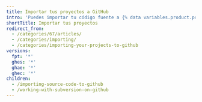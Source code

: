 ```yaml
---
title: Importar tus proyectos a GitHub
intro: 'Puedes importar tu código fuente a {% data variables.product.product_name %} utilizando diversos métodos diferentes.'
shortTitle: Importar tus proyectos
redirect_from:
  - /categories/67/articles/
  - /categories/importing/
  - /categories/importing-your-projects-to-github
versions:
  fpt: '*'
  ghes: '*'
  ghae: '*'
  ghec: '*'
children:
  - /importing-source-code-to-github
  - /working-with-subversion-on-github
---
```


